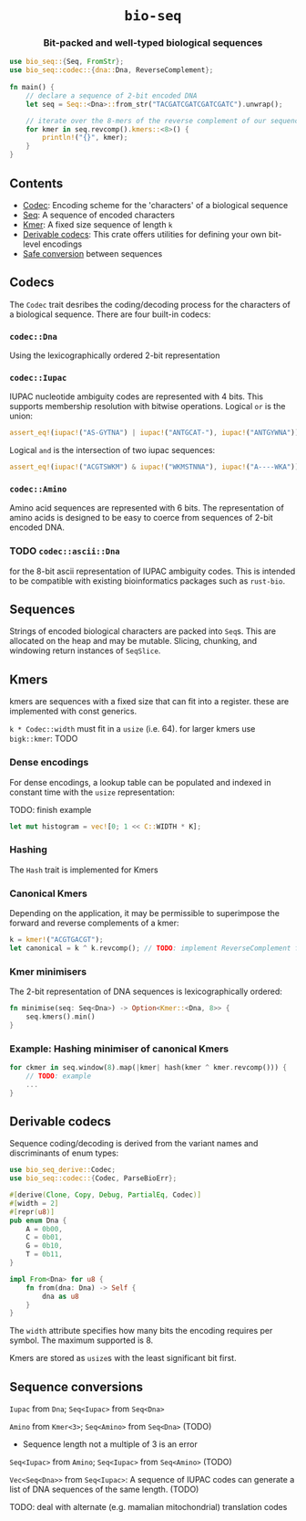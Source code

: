 <div class="title-block" style="text-align: center;" align="center">

# `bio-seq`

### Bit-packed and well-typed biological sequences
</div>

```rust
use bio_seq::{Seq, FromStr};
use bio_seq::codec::{dna::Dna, ReverseComplement};
 
fn main() {
    // declare a sequence of 2-bit encoded DNA
    let seq = Seq::<Dna>::from_str("TACGATCGATCGATCGATC").unwrap();

    // iterate over the 8-mers of the reverse complement of our sequence
    for kmer in seq.revcomp().kmers::<8>() {
        println!("{}", kmer);
    }
}
```

## Contents

* [Codec](#codecs): Encoding scheme for the 'characters' of a biological sequence
* [Seq](#sequences): A sequence of encoded characters
* [Kmer](#kmers): A fixed size sequence of length `k`
* [Derivable codecs](#derivable-codecs): This crate offers utilities for defining your own bit-level encodings
* [Safe conversion](#sequence-conversion) between sequences

## Codecs

The `Codec` trait desribes the coding/decoding process for the characters of a biological sequence. There are four built-in codecs:

### `codec::Dna`
Using the lexicographically ordered 2-bit representation

### `codec::Iupac`
IUPAC  nucleotide ambiguity codes are represented with 4 bits. This supports membership resolution with bitwise operations. Logical `or` is the union:

```rust
assert_eq!(iupac!("AS-GYTNA") | iupac!("ANTGCAT-"), iupac!("ANTGYWNA"));
```

Logical `and` is the intersection of two iupac sequences:

```rust
assert_eq!(iupac!("ACGTSWKM") & iupac!("WKMSTNNA"), iupac!("A----WKA"));
```

### `codec::Amino`
Amino acid sequences are represented with 6 bits. The representation of amino acids is designed to be easy to coerce from sequences of 2-bit encoded DNA.

### TODO `codec::ascii::Dna`
for the 8-bit ascii representation of IUPAC ambiguity codes. This is intended to be compatible with existing bioinformatics packages such as `rust-bio`.

## Sequences

Strings of encoded biological characters are packed into `Seq`s. This are allocated on the heap and may be mutable. Slicing, chunking, and windowing return instances of `SeqSlice`.

## Kmers

kmers are sequences with a fixed size that can fit into a register. these are implemented with const generics.

`k * Codec::width` must fit in a `usize` (i.e. 64). for larger kmers use `bigk::kmer`: TODO

### Dense encodings

For dense encodings, a lookup table can be populated and indexed in constant time with the `usize` representation:

TODO: finish example
```rust
let mut histogram = vec![0; 1 << C::WIDTH * K];
```

### Hashing

The `Hash` trait is implemented for Kmers

### Canonical Kmers

Depending on the application, it may be permissible to superimpose the forward and reverse complements of a kmer:

```rust
k = kmer!("ACGTGACGT");
let canonical = k ^ k.revcomp(); // TODO: implement ReverseComplement for Kmer
```

### Kmer minimisers

The 2-bit representation of DNA sequences is lexicographically ordered:

```rust
fn minimise(seq: Seq<Dna>) -> Option<Kmer::<Dna, 8>> {
    seq.kmers().min()
}
```

### Example: Hashing minimiser of canonical Kmers

```rust
for ckmer in seq.window(8).map(|kmer| hash(kmer ^ kmer.revcomp())) {
    // TODO: example
    ...
}
```

## Derivable codecs

Sequence coding/decoding is derived from the variant names and discriminants of enum types:

```rust
use bio_seq_derive::Codec;
use bio_seq::codec::{Codec, ParseBioErr};

#[derive(Clone, Copy, Debug, PartialEq, Codec)]
#[width = 2]
#[repr(u8)]
pub enum Dna {
    A = 0b00,
    C = 0b01,
    G = 0b10,
    T = 0b11,
}

impl From<Dna> for u8 {
    fn from(dna: Dna) -> Self {
        dna as u8
    }
}
```

The `width` attribute specifies how many bits the encoding requires per symbol. The maximum supported is 8.

Kmers are stored as `usize`s with the least significant bit first.

## Sequence conversions

`Iupac` from `Dna`; `Seq<Iupac>` from `Seq<Dna>`

`Amino` from `Kmer<3>`; `Seq<Amino>` from `Seq<Dna>` (TODO)
  * Sequence length not a multiple of 3 is an error

`Seq<Iupac>` from `Amino`; `Seq<Iupac>` from `Seq<Amino>` (TODO)

`Vec<Seq<Dna>>` from `Seq<Iupac>`: A sequence of IUPAC codes can generate a list of DNA sequences of the same length. (TODO)

TODO: deal with alternate (e.g. mamalian mitochondrial) translation codes
